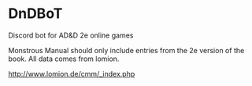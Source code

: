 # DnDBoT
Discord bot for AD&amp;D 2e online games

Monstrous Manual should only include entries from the 2e version of the book. All data comes from lomion.

http://www.lomion.de/cmm/_index.php
